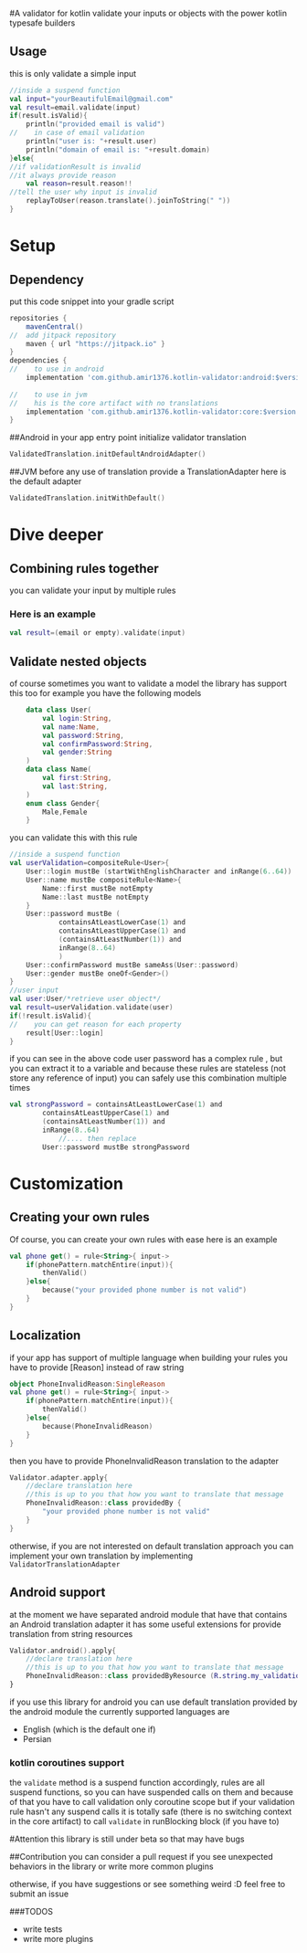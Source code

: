 #A validator for kotlin
validate your inputs or objects with the power kotlin typesafe builders
## Usage
this is only validate a simple input 
```kotlin
//inside a suspend function
val input="yourBeautifulEmail@gmail.com"
val result=email.validate(input)
if(result.isValid){
    println("provided email is valid")
//    in case of email validation
    println("user is: "+result.user)
    println("domain of email is: "+result.domain)
}else{
//if validationResult is invalid
//it always provide reason
    val reason=result.reason!!
//tell the user why input is invalid
    replayToUser(reason.translate().joinToString(" "))
}
```
# Setup
## Dependency
put this code snippet into your gradle script
```groovy
repositories {
    mavenCentral()
//  add jitpack repository
    maven { url "https://jitpack.io" }
}
dependencies {
//    to use in android
    implementation 'com.github.amir1376.kotlin-validator:android:$version'
    
//    to use in jvm 
//    his is the core artifact with no translations
    implementation 'com.github.amir1376.kotlin-validator:core:$version'
}
```
##Android
in your app entry point initialize validator translation
```kotlin
ValidatedTranslation.initDefaultAndroidAdapter()
```
##JVM
before any use of translation provide a TranslationAdapter
here is the default adapter
```kotlin
ValidatedTranslation.initWithDefault()
```


# Dive deeper
## Combining rules together
you can validate your input by multiple rules
### Here is an example
```kotlin
val result=(email or empty).validate(input)
```

## Validate nested objects
of course sometimes you want to validate a model
the library has support this too
for example you have the following models
```kotlin
    data class User(
        val login:String,
        val name:Name,
        val password:String,
        val confirmPassword:String,
        val gender:String
    )
    data class Name(
        val first:String,
        val last:String,
    )
    enum class Gender{
        Male,Female
    }
```
you can validate this with this rule
```kotlin
//inside a suspend function
val userValidation=compositeRule<User>{
    User::login mustBe (startWithEnglishCharacter and inRange(6..64)) 
    User::name mustBe compositeRule<Name>{
        Name::first mustBe notEmpty
        Name::last mustBe notEmpty
    }
    User::password mustBe (
            containsAtLeastLowerCase(1) and
            containsAtLeastUpperCase(1) and 
            (containsAtLeastNumber(1)) and 
            inRange(8..64)
            )
    User::confirmPassword mustBe sameAss(User::password)
    User::gender mustBe oneOf<Gender>()
}
//user input
val user:User/*retrieve user object*/
val result=userValidation.validate(user)
if(!result.isValid){
//    you can get reason for each property
    result[User::login] 
}
```
if you can see in the above code user password has a complex rule ,
but you can extract it to a variable
and because these rules are stateless (not store any reference of input)
you can safely use this combination multiple times
```kotlin
val strongPassword = containsAtLeastLowerCase(1) and
        containsAtLeastUpperCase(1) and
        (containsAtLeastNumber(1)) and
        inRange(8..64)
            //.... then replace
        User::password mustBe strongPassword
```
# Customization
## Creating your own rules
Of course, you can create your own rules with ease
here is an example
```kotlin
val phone get() = rule<String>{ input->
    if(phonePattern.matchEntire(input)){
        thenValid()
    }else{
        because("your provided phone number is not valid")
    }
}
```
## Localization
if your app has support of multiple language
when building your rules you have to provide [Reason]
instead of raw string
```kotlin
object PhoneInvalidReason:SingleReason
val phone get() = rule<String>{ input->
    if(phonePattern.matchEntire(input)){
        thenValid()
    }else{
        because(PhoneInvalidReason)
    }
}
```
then you have to provide PhoneInvalidReason translation to the adapter
```kotlin
Validator.adapter.apply{
    //declare translation here
    //this is up to you that how you want to translate that message
    PhoneInvalidReason::class providedBy {
        "your provided phone number is not valid"
    }
}
```

otherwise, if you are not interested on default translation approach
you can implement your own translation by implementing `ValidatorTranslationAdapter`



## Android support
at the moment we have separated android module that have
that contains an Android translation adapter
it has some useful extensions for provide translation
from string resources
```kotlin
Validator.android().apply{
    //declare translation here
    //this is up to you that how you want to translate that message
    PhoneInvalidReason::class providedByResource (R.string.my_validation_phone_invalid)
}
```

if you use this library for android you can use default translation provided 
by the android module
the currently supported languages are 
* English (which is the default one if)
* Persian


### kotlin coroutines support
the `validate` method is a suspend function
accordingly, rules are all suspend functions,
so you can have suspended calls on them
and because of that you have to call validation only coroutine scope
but if your validation rule hasn't any suspend calls it is 
totally safe (there is no switching context in the core artifact) to
call `validate` in runBlocking block (if you have to)
 

#Attention
this library is still under beta
so that may have bugs

##Contribution
you can consider a pull request
if you see unexpected behaviors in the library
or write more common plugins

otherwise, if you have suggestions or see something weird :D
feel free to submit an issue
 
###TODOS
* write tests
* write more plugins